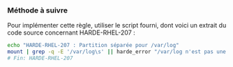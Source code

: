 
### Méthode à suivre

Pour implémenter cette règle, utiliser le script fourni, dont voici un extrait du code source concernant HARDE-RHEL-207 :

``` {.bash .numberLines}
echo "HARDE-RHEL-207 : Partition séparée pour /var/log"
mount | grep -q -E '/var/log\s' || harde_error "/var/log n'est pas une partition séparée !"
# Fin: HARDE-RHEL-207
```


